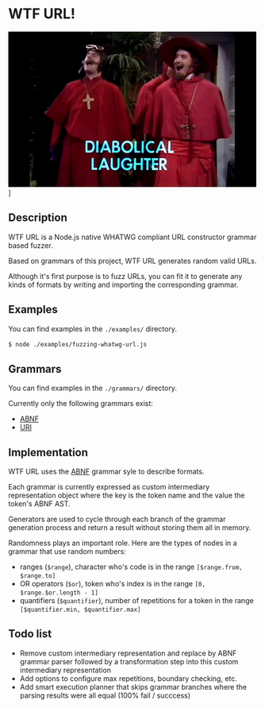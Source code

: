 # WTF URL!

![Nobody Expects the Spanish Inquisition](./monty-python-spanish-inquisition.png)]

## Description

WTF URL is a Node.js native WHATWG compliant URL constructor grammar based fuzzer.

Based on grammars of this project, WTF URL generates random valid URLs.

Although it's first purpose is to fuzz URLs, you can fit it to generate any kinds of formats by writing and importing the corresponding grammar.

## Examples

You can find examples in the `./examples/` directory.

```bash
$ node ./examples/fuzzing-whatwg-url.js
```

## Grammars

You can find examples in the `./grammars/` directory.

Currently only the following grammars exist:

- [ABNF](https://tools.ietf.org/html/rfc2234)
- [URI](https://tools.ietf.org/html/rfc3986)

## Implementation

WTF URL uses the [ABNF](https://tools.ietf.org/html/rfc2234) grammar syle to describe formats.

Each grammar is currently expressed as custom intermediary representation object where the key is the token name and the value the token's ABNF AST.

Generators are used to cycle through each branch of the grammar generation process and return a result without storing them all in memory.

Randomness plays an important role. Here are the types of nodes in a grammar that use random numbers:

- ranges (`$range`), character who's code is in the range `[$range.from, $range.to]`
- OR operators (`$or`), token who's index is in the range `[0, $range.$or.length - 1]`
- quantifiers (`$quantifier`), number of repetitions for a token in the range `[$quantifier.min, $quantifier.max]`

## Todo list
- Remove custom intermediary representation and replace by ABNF grammar parser followed by a transformation step into this custom intermediary representation
- Add options to configure max repetitions, boundary checking, etc.
- Add smart execution planner that skips grammar branches where the parsing results were all equal (100% fail / succcess)
